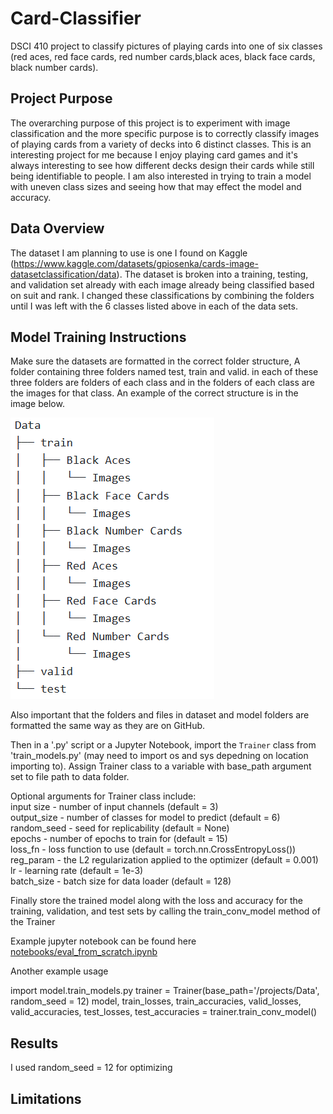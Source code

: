 # Card-Classifier
DSCI 410 project to classify pictures of playing cards into one of six classes (red aces, red face cards, red number cards,black aces, black face cards, black number cards).

## Project Purpose
The overarching purpose of this project is to experiment with image classification and the more specific purpose is to correctly classify images of playing cards from a variety of decks into 6 distinct classes. This is an interesting project for me because I enjoy playing card games and it's always interesting to see how different decks design their cards while still being identifiable to people. I am also interested in trying to train a model with uneven class sizes and seeing how that may effect the model and accuracy. 

## Data Overview
The dataset I am planning to use is one I found on Kaggle (https://www.kaggle.com/datasets/gpiosenka/cards-image-datasetclassification/data). The dataset is broken into a training, testing, and validation set already with each image already being classified based on suit and rank. I changed these classifications by combining the folders until I was left with the 6 classes listed above in each of the data sets.

## Model Training Instructions
Make sure the datasets are formatted in the correct folder structure, A folder containing three folders named test, train and valid. in each of these three folders are folders of each class and in the folders of each class are the images for that class. An example of the correct structure is in the image below.

![Alt text](assets/data_org_example.png)

Also important that the folders and files in dataset and model folders are formatted the same way as they are on GitHub.

Then in a '.py' script or a Jupyter Notebook, import the `Trainer` class from 'train_models.py' (may need to import os and sys depedning on location importing to). Assign Trainer class to a variable with base_path argument set to file path to data folder.

Optional arguments for Trainer class include:  
input size - number of input channels (default = 3)    
output_size - number of classes for model to predict (default = 6)      
random_seed - seed for replicability (default = None)    
epochs - number of epochs to train for (default = 15)    
loss_fn - loss function to use (default = torch.nn.CrossEntropyLoss())  
reg_param - the L2 regularization applied to the optimizer (default = 0.001)  
lr - learning rate (default = 1e-3)    
batch_size - batch size for data loader (default = 128)  

Finally store the trained model along with the loss and accuracy for the training, validation, and test sets by calling the train_conv_model method of the Trainer

Example jupyter notebook can be found here [notebooks/eval_from_scratch.ipynb](https://github.com/Lwarrine/Card-Classifier/blob/main/notebooks/eval_from_scratch.ipynb)

Another example usage

import model.train_models.py
trainer = Trainer(base_path='/projects/Data', random_seed = 12)
model, train_losses, train_accuracies, valid_losses, valid_accuracies, test_losses, test_accuracies = trainer.train_conv_model()

## Results
I used random_seed = 12 for optimizing 

## Limitations
